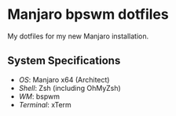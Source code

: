 # Manjaro bpswm dotfiles

My dotfiles for my new Manjaro installation.

## System Specifications

- *OS*: Manjaro x64 (Architect)
- *Shell*: Zsh (including OhMyZsh)
- *WM*: bspwm
- *Terminal*: xTerm
